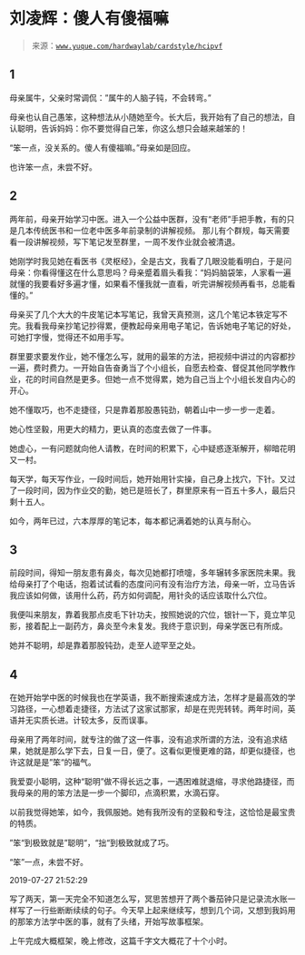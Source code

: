 # 刘凌辉：傻人有傻福嘛

> 来源：[`www.yuque.com/hardwaylab/cardstyle/hcipvf`](https://www.yuque.com/hardwaylab/cardstyle/hcipvf)



## 1

 

母亲属牛，父亲时常调侃：”属牛的人脑子钝，不会转弯。” 

母亲也认自己愚笨，这种想法从小随她至今。长大后，我开始有了自己的想法，自认聪明，告诉妈妈：你不要觉得自己笨，你这么想只会越来越笨的！ 

“笨一点，没关系的。傻人有傻福嘛。”母亲如是回应。 

也许笨一点，未尝不好。 

## 2

 

两年前，母亲开始学习中医。进入一个公益中医群，没有“老师”手把手教，有的只是几本传统医书和一位老中医多年前录制的讲解视频。 那儿有个群规，每天需要看一段讲解视频，写下笔记发至群里，一周不发作业就会被清退。 

她刚学时我见她在看医书《灵枢经》，全是古文，我看了几眼没能看明白，于是问母亲：你看得懂这在什么意思吗？母亲蹙着眉头看我：“妈妈脑袋笨，人家看一遍就懂的我要看好多遍才懂，如果看不懂我就一直看，听完讲解视频再看书，总能看懂的。” 

母亲买了几个大大的牛皮笔记本写笔记，我曾天真预测，这几个笔记本铁定写不完。我看我母亲抄笔记抄得累，便教起母亲用电子笔记，告诉她电子笔记的好处，可她打字慢，觉得还不如用手写。 

群里要求要发作业，她不懂怎么写，就用的最笨的方法，把视频中讲过的内容都抄一遍，费时费力。一开始自告奋勇当了个小组长，自愿去检查、督促其他同学教作业，花的时间自然是更多。但她一点不觉得累，她为自己当上个小组长发自内心的开心。 

她不懂取巧，也不走捷径，只是靠着那股愚钝劲，朝着山中一步一步一走着。 

她心性坚毅，用更大的精力，更认真的态度去做了一件事。 

她虚心，一有问题就向他人请教，在时间的积累下，心中疑惑逐渐解开，柳暗花明又一村。 

每天学，每天写作业，一段时间后，她开始用针实操，自己身上找穴，下针。又过了一段时间，因为作业交的勤，她已是班长了，群里原来有一百五十多人，最后只剩十五人。 

如今，两年已过，六本厚厚的笔记本，每本都记满着她的认真与耐心。 

## 3

 

前段时间，得知一朋友患有鼻炎，每次见她都打喷嚏，多年辗转多家医院未果。我给母亲打了个电话，抱着试试看的态度问问有没有治疗方法，母亲一听，立马告诉我应该如何做，该用什么药，药方如何调配，用针灸的话应该取什么穴位。 

我便叫来朋友，靠着我那点皮毛下针功夫，按照她说的穴位，银针一下，竟立竿见影，接着配上一副药方，鼻炎至今未复发。我终于意识到，母亲学医已有所成。 

她并不聪明，却是靠着那股钝劲，走至人迹罕至之处。 

## 4

 

在她开始学中医的时候我也在学英语，我不断搜索速成方法，怎样才是最高效的学习路径，一心想着走捷径，方法试了这家试那家，却是在兜兜转转。两年时间，英语并无实质长进。计较太多，反而误事。 

母亲用了两年时间，就专注的做了这一件事，没有追求所谓的方法，没有追求结果，她就是那么学下去，日复一日，便了。这看似更慢更难的路，却更似捷径，也许这就是是”笨“的福气。 

我爱耍小聪明，这种“聪明”做不得长远之事，一遇困难就退缩，寻求他路捷径，而我母亲的用的笨方法是一步一个脚印，点滴积累，水滴石穿。 

以前我觉得她笨，如今，我佩服她。她有我所没有的坚毅和专注，这恰恰是最宝贵的特质。 <ne-quote id="u488d6729" data-lake-id="u488d6729">

”笨“到极致就是”聪明“，“拙“到极致就成了巧。</ne-quote> 

“笨”一点，未尝不好。 

2019-07-27 21:52:29 

写了两天，第一天完全不知道怎么写，冥思苦想开了两个番茄钟只是记录流水账一样写了一行些断断续续的句子。今天早上起来继续写，想到几个词，又想到我妈用的那笨方法学中医的事，就有了头绪，开始写故事框架。 

上午完成大概框架，晚上修改，这篇千字文大概花了十个小时。